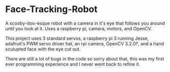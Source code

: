 # Face-Tracking-Robot
A scooby-doo-esque robot with a camera in it's eye that follows you around until you look at it. Uses a raspberry pi, camera, motors, and OpenCV.


This project uses 3 standard servos, a raspberry pi 3 running Jesse, adafruit's PWM servo driver hat, an rpi camera, OpenCV 3.2.0?, and a hand sculupted face with the eye cut out.

There are still a lot of bugs in the code so sorry about that, this was my first ever programming experience and I never went back to refine it. 
